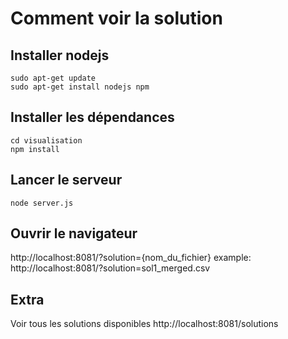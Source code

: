 # Comment voir la solution

## Installer nodejs
```
sudo apt-get update
sudo apt-get install nodejs npm
```

## Installer les dépendances
```
cd visualisation
npm install
```

## Lancer le serveur
```
node server.js
```

## Ouvrir le navigateur
http://localhost:8081/?solution={nom_du_fichier}
example: http://localhost:8081/?solution=sol1_merged.csv

## Extra
Voir tous les solutions disponibles
http://localhost:8081/solutions